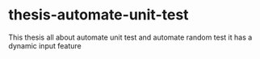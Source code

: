 # thesis-automate-unit-test
This thesis all about automate unit test and automate random test it has a dynamic input feature   
